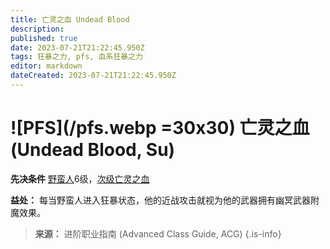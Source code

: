 ```yaml
---
title: 亡灵之血 Undead Blood
description: 
published: true
date: 2023-07-21T21:22:45.950Z
tags: 狂暴之力, pfs, 血系狂暴之力
editor: markdown
dateCreated: 2023-07-21T21:22:45.950Z
---
```


# ![PFS](/pfs.webp =30x30) 亡灵之血 (Undead Blood, Su)

**先决条件** [野蛮人](/野蛮人)6级，[次级亡灵之血](/狂暴之力/次级亡灵之血)

**益处：** 每当野蛮人进入狂暴状态，他的近战攻击就视为他的武器拥有幽冥武器附魔效果。

> **来源：** 进阶职业指南 (Advanced Class Guide, ACG)
{.is-info}
